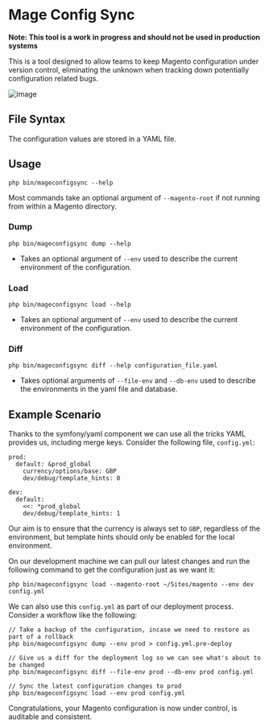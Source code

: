 # Mage Config Sync

**Note: This tool is a work in progress and should not be used in production systems**

This is a tool designed to allow teams to keep Magento configuration under version control, eliminating the unknown when tracking down potentially configuration related bugs.

![image](http://up.nicksays.co.uk/image/3J3n461U1E35/Screen%20Shot%202013-09-11%20at%2018.47.10.png)

## File Syntax

The configuration values are stored in a YAML file.

## Usage

    php bin/mageconfigsync --help
    
 Most commands take an optional argument of `--magento-root` if not running from within a Magento directory.

### Dump

    php bin/mageconfigsync dump --help
    
* Takes an optional argument of `--env` used to describe the current environment of the configuration.

### Load

    php bin/mageconfigsync load --help

* Takes an optional argument of `--env` used to describe the current environment of the configuration.

### Diff

    php bin/mageconfigsync diff --help configuration_file.yaml
    
* Takes optional arguments of `--file-env` and `--db-env` used to describe the environments in the yaml file and database.

## Example Scenario

Thanks to the symfony/yaml component we can use all the tricks YAML provides us, including merge keys.  Consider the following file, `config.yml`:

    prod:
      default: &prod_global
        currency/options/base: GBP
        dev/debug/template_hints: 0

    dev:
      default:
        <<: *prod_global
        dev/debug/template_hints: 1

Our aim is to ensure that the currency is always set to `GBP`, regardless of the environment, but template hints should only be enabled for the local environment.

On our development machine we can pull our latest changes and run the following command to get the configuration just as we want it:

    php bin/mageconfigsync load --magento-root ~/Sites/magento --env dev config.yml
    
We can also use this `config.yml` as part of our deployment process.  Consider a workflow like the following:

    // Take a backup of the configuration, incase we need to restore as part of a rollback
    php bin/mageconfigsync dump --env prod > config.yml.pre-deploy
    
    // Give us a diff for the deployment log so we can see what's about to be changed
    php bin/mageconfigsync diff --file-env prod --db-env prod config.yml
    
    // Sync the latest configuration changes to prod
    php bin/mageconfigsync load --env prod config.yml
    
Congratulations, your Magento configuration is now under control, is auditable and consistent.
